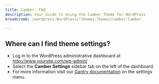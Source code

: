 ```yaml
---
title: Camber: FAQ
description: Your Guide to Using the Camber Theme for WordPress
breadcrumb: /wordpress:WordPress/!themes:Themes/camber:Camber

---
```


Where can I find theme settings?
-----
* Log in to the WordPress administrative dashboard at http://www.yoursite.com/wp-admin/
* Select the **Camber Settings** sidebar tab on the left of the dashboard.
* For more information visit our [Gantry documentation](http://gantry-framework.org/documentation/wordpress/configure/) on the settings menu.

[gantry]: http://gantry-framework.org/documentation/wordpress/configure/
